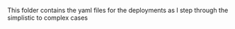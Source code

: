 This folder contains the yaml files for the deployments as I step through the simplistic to 
complex cases
 
